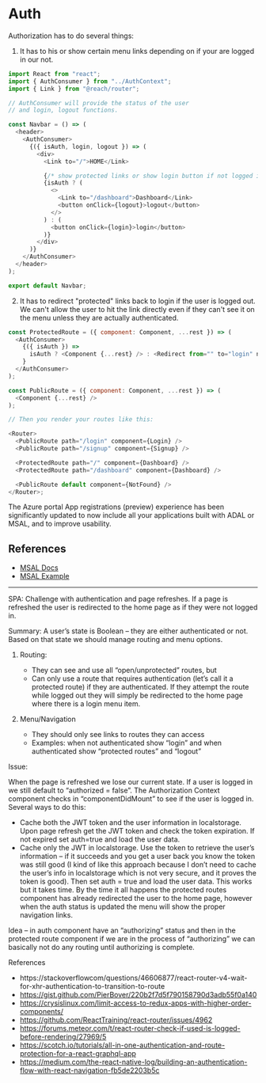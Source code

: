 # Auth

Authorization has to do several things:

1. It has to his or show certain menu links depending on if your are logged in our not.

```js
import React from "react";
import { AuthConsumer } from "../AuthContext";
import { Link } from "@reach/router";

// AuthConsumer will provide the status of the user
// and login, logout functions.

const Navbar = () => (
  <header>
    <AuthConsumer>
      {({ isAuth, login, logout }) => (
        <div>
          <Link to="/">HOME</Link>

          {/* show protected links or show login button if not logged in */}
          {isAuth ? (
            <>
              <Link to="/dashboard">Dashboard</Link>
              <button onClick={logout}>logout</button>
            </>
          ) : (
            <button onClick={login}>login</button>
          )}
        </div>
      )}
    </AuthConsumer>
  </header>
);

export default Navbar;
```

2. It has to redirect "protected" links back to login if the user is logged out. We can't allow the user to hit the link directly even if they can't see it on the menu unless they are actually authenticated.

```js
const ProtectedRoute = ({ component: Component, ...rest }) => (
  <AuthConsumer>
    {({ isAuth }) =>
      isAuth ? <Component {...rest} /> : <Redirect from="" to="login" noThrow />
    }
  </AuthConsumer>
);

const PublicRoute = ({ component: Component, ...rest }) => (
  <Component {...rest} />
);

// Then you render your routes like this:

<Router>
  <PublicRoute path="/login" component={Login} />
  <PublicRoute path="/signup" component={Signup} />

  <ProtectedRoute path="/" component={Dashboard} />
  <ProtectedRoute path="/dashboard" component={Dashboard} />

  <PublicRoute default component={NotFound} />
</Router>;
```

The Azure portal App registrations (preview) experience has been significantly updated to now include all your applications built with ADAL or MSAL, and to improve usability.

## References

- [MSAL Docs](https://docs.microsoft.com/en-us/azure/active-directory/develop/v2-overview)
- [MSAL Example](https://docs.microsoft.com/en-us/azure/active-directory/develop/tutorial-v2-javascript-spa)

---

SPA: Challenge with authentication and page refreshes. If a page is refreshed the user is redirected to
the home page as if they were not logged in.

Summary:
A user’s state is Boolean – they are either authenticated or not. Based on that state we should manage
routing and menu options.

1. Routing:

   - They can see and use all “open/unprotected” routes, but
   - Can only use a route that requires authentication (let’s call it a protected route) if they are authenticated. If they attempt the route while logged out they will simply be redirected to the home page where there is a login menu item.

2. Menu/Navigation
   - They should only see links to routes they can access
   - Examples: when not authenticated show “login” and when authenticated show “protected routes” and “logout”

Issue:

When the page is refreshed we lose our current state. If a user is logged in we still default to
“authorized = false”. The Authorization Context component checks in “componentDidMount” to see if
the user is logged in. Several ways to do this:

- Cache both the JWT token and the user information in localstorage. Upon page refresh get the
  JWT token and check the token expiration. If not expired set auth=true and load the user data.
- Cache only the JWT in localstorage. Use the token to retrieve the user’s information – if it
  succeeds and you get a user back you know the token was still good (I kind of like this approach
  because I don’t need to cache the user’s info in localstorage which is not very secure, and it
  proves the token is good). Then set auth = true and load the user data.
  This works but it takes time. By the time it all happens the protected routes component has already
  redirected the user to the home page, however when the auth status is updated the menu will show the
  proper navigation links.

Idea – in auth component have an “authorizing” status and then in the protected route component if we
are in the process of “authorizing” we can basically not do any routing until authorizing is complete.

References

- https://stackoverflowcom/questions/46606877/react-router-v4-wait-for-xhr-authentication-to-transition-to-route
- https://gist.github.com/PierBover/220b2f7d5f790158790d3adb55f0a140
- https://crysislinux.com/limit-access-to-redux-apps-with-higher-order-components/
- https://github.com/ReactTraining/react-router/issues/4962
- https://forums.meteor.com/t/react-router-check-if-used-is-logged-before-rendering/27969/5
- https://scotch.io/tutorials/all-in-one-authentication-and-route-protection-for-a-react-graphql-app
- https://medium.com/the-react-native-log/building-an-authentication-flow-with-react-navigation-fb5de2203b5c
